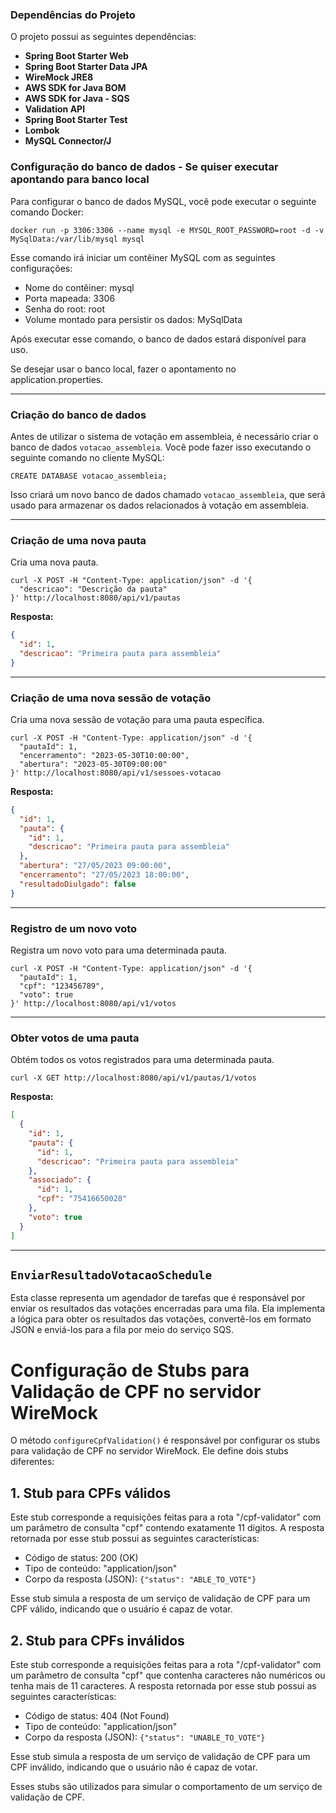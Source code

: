 ### Dependências do Projeto

O projeto possui as seguintes dependências:

- **Spring Boot Starter Web**
- **Spring Boot Starter Data JPA**
- **WireMock JRE8**
- **AWS SDK for Java BOM**
- **AWS SDK for Java - SQS**
- **Validation API**
- **Spring Boot Starter Test**
- **Lombok**
- **MySQL Connector/J**

### Configuração do banco de dados - Se quiser executar apontando para banco local

Para configurar o banco de dados MySQL, você pode executar o seguinte comando Docker:

```
docker run -p 3306:3306 --name mysql -e MYSQL_ROOT_PASSWORD=root -d -v MySqlData:/var/lib/mysql mysql
```

Esse comando irá iniciar um contêiner MySQL com as seguintes configurações:
- Nome do contêiner: mysql
- Porta mapeada: 3306
- Senha do root: root
- Volume montado para persistir os dados: MySqlData

Após executar esse comando, o banco de dados estará disponível para uso.

Se desejar usar o banco local, fazer o apontamento no application.properties.

---

### Criação do banco de dados

Antes de utilizar o sistema de votação em assembleia, é necessário criar o banco de dados `votacao_assembleia`. Você pode fazer isso executando o seguinte comando no cliente MySQL:

```
CREATE DATABASE votacao_assembleia;
```

Isso criará um novo banco de dados chamado `votacao_assembleia`, que será usado para armazenar os dados relacionados à votação em assembleia.

---

### Criação de uma nova pauta

Cria uma nova pauta.

```
curl -X POST -H "Content-Type: application/json" -d '{
  "descricao": "Descrição da pauta"
}' http://localhost:8080/api/v1/pautas
```
**Resposta:**

```json
{
  "id": 1,
  "descricao": "Primeira pauta para assembleia"
}
```

---

### Criação de uma nova sessão de votação

Cria uma nova sessão de votação para uma pauta específica.

```
curl -X POST -H "Content-Type: application/json" -d '{
  "pautaId": 1,
  "encerramento": "2023-05-30T10:00:00",
  "abertura": "2023-05-30T09:00:00"
}' http://localhost:8080/api/v1/sessoes-votacao
```

**Resposta:**

```json
{
  "id": 1,
  "pauta": {
    "id": 1,
    "descricao": "Primeira pauta para assembleia"
  },
  "abertura": "27/05/2023 09:00:00",
  "encerramento": "27/05/2023 18:00:00",
  "resultadoDiulgado": false
}
```

---

### Registro de um novo voto

Registra um novo voto para uma determinada pauta.

```
curl -X POST -H "Content-Type: application/json" -d '{
  "pautaId": 1,
  "cpf": "123456789",
  "voto": true
}' http://localhost:8080/api/v1/votos
```

---

### Obter votos de uma pauta

Obtém todos os votos registrados para uma determinada pauta.

```
curl -X GET http://localhost:8080/api/v1/pautas/1/votos
```

**Resposta:**

```json
[
  {
    "id": 1,
    "pauta": {
      "id": 1,
      "descricao": "Primeira pauta para assembleia"
    },
    "associado": {
      "id": 1,
      "cpf": "75416650028"
    },
    "voto": true
  }
]
```

---

## `EnviarResultadoVotacaoSchedule`

Esta classe representa um agendador de tarefas que é responsável por enviar os resultados das votações encerradas para uma fila.
Ela implementa a lógica para obter os resultados das votações, convertê-los em formato JSON e enviá-los para a fila por meio do serviço SQS.


# Configuração de Stubs para Validação de CPF no servidor WireMock

O método `configureCpfValidation()` é responsável por configurar os stubs para validação de CPF no servidor WireMock. Ele define dois stubs diferentes:

## 1. Stub para CPFs válidos

Este stub corresponde a requisições feitas para a rota "/cpf-validator" com um parâmetro de consulta "cpf" contendo exatamente 11 dígitos. A resposta retornada por esse stub possui as seguintes características:

- Código de status: 200 (OK)
- Tipo de conteúdo: "application/json"
- Corpo da resposta (JSON): `{"status": "ABLE_TO_VOTE"}`

Esse stub simula a resposta de um serviço de validação de CPF para um CPF válido, indicando que o usuário é capaz de votar.

## 2. Stub para CPFs inválidos

Este stub corresponde a requisições feitas para a rota "/cpf-validator" com um parâmetro de consulta "cpf" que contenha caracteres não numéricos ou tenha mais de 11 caracteres. A resposta retornada por esse stub possui as seguintes características:

- Código de status: 404 (Not Found)
- Tipo de conteúdo: "application/json"
- Corpo da resposta (JSON): `{"status": "UNABLE_TO_VOTE"}`

Esse stub simula a resposta de um serviço de validação de CPF para um CPF inválido, indicando que o usuário não é capaz de votar.

Esses stubs são utilizados para simular o comportamento de um serviço de validação de CPF.
